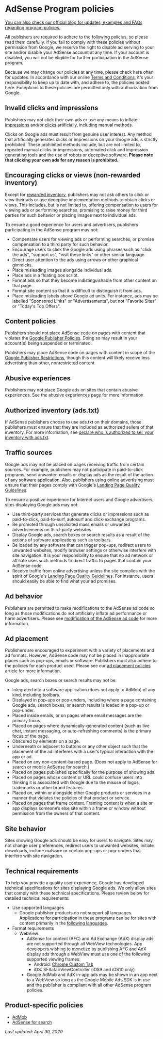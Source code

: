 AdSense Program policies
========================

[You can also check our official blog for updates, examples and FAQs regarding program policies.](https://adsense.blogspot.com/search/label/Program%20Policies?sourceid=aso&subid=ww-en-et-policy_blogpromotion&medium=link)

All publishers are required to adhere to the following policies, so please read them carefully. If you fail to comply with these policies without permission from Google, we reserve the right to disable ad serving to your site and/or disable your AdSense account at any time. If your account is disabled, you will not be eligible for further participation in the AdSense program.

Because we may change our policies at any time, please check here often for updates. In accordance with our online [Terms and Conditions](https://www.google.com/adsense/static/en_US/LocalizedTerms.html), it's your responsibility to keep up to date with, and adhere to, the policies posted here. Exceptions to these policies are permitted only with authorization from Google.

Invalid clicks and impressions
------------------------------

Publishers may not click their own ads or use any means to inflate [impressions](https://support.google.com/adsense/answer/44743) and/or [clicks](https://support.google.com/adsense/answer/32719) artificially, including manual methods.

Clicks on Google ads must result from genuine user interest. Any method that artificially generates clicks or impressions on your Google ads is strictly prohibited. These prohibited methods include, but are not limited to, repeated manual clicks or impressions, automated click and impression generating tools and the use of robots or deceptive software. **Please note that clicking your own ads for any reason is prohibited.**

Encouraging clicks or views (non-rewarded inventory)
----------------------------------------------------

Except for [rewarded inventory](https://support.google.com/adsense/answer/9121589), publishers may not ask others to click or view their ads or use deceptive implementation methods to obtain clicks or views. This includes, but is not limited to, offering compensation to users for viewing ads or performing searches, promising to raise money for third parties for such behavior or placing images next to individual ads.

To ensure a good experience for users and advertisers, publishers participating in the AdSense program may not:

*   Compensate users for viewing ads or performing searches, or promise compensation to a third party for such behavior.
*   Encourage users to click the Google ads using phrases such as "click the ads", "support us", "visit these links" or other similar language.
*   Direct user attention to the ads using arrows or other graphical gimmicks.
*   Place misleading images alongside individual ads.
*   Place ads in a floating box script.
*   Format ads so that they become indistinguishable from other content on that page.
*   Format site content so that it is difficult to distinguish it from ads.
*   Place misleading labels above Google ad units. For instance, ads may be labelled "Sponsored Links" or "Advertisements", but not "Favorite Sites" or "Today's Top Offers".

Content policies
----------------

Publishers should not place AdSense code on pages with content that violates the [Google Publisher Policies](https://support.google.com/adsense/answer/9335564). Doing so may result in your account(s) being suspended or terminated.

Publishers may place AdSense code on pages with content in scope of the [Google Publisher Restrictions](https://support.google.com/adsense/answer/9335567), though this content will likely receive less advertising than other, nonrestricted content.

Abusive experiences
-------------------

Publishers may not place Google ads on sites that contain abusive experiences. See the [abusive experiences](https://support.google.com/webtools/answer/7347327) page for more information.

Authorized inventory (ads.txt)
------------------------------

If AdSense publishers choose to use ads.txt on their domains, those publishers must ensure that they are included as authorized sellers of that inventory. For more information, see [declare who is authorized to sell your inventory with ads.txt](https://support.google.com/adsense/answer/7532444).

Traffic sources
---------------

Google ads may not be placed on pages receiving traffic from certain sources. For example, publishers may not participate in paid-to-click programs, send unwanted emails or display ads as the result of the action of any software application. Also, publishers using online advertising must ensure that their pages comply with Google's [Landing Page Quality Guidelines](https://support.google.com/adwords/answer/46675).

To ensure a positive experience for Internet users and Google advertisers, sites displaying Google ads may not:

*   Use third-party services that generate clicks or impressions such as paid-to-click, paid-to-surf, autosurf and click-exchange programs.
*   Be promoted through unsolicited mass emails or unwanted advertisements on third-party websites.
*   Display Google ads, search boxes or search results as a result of the actions of software applications such as toolbars.
*   Be loaded by any software that can trigger pop-ups, redirect users to unwanted websites, modify browser settings or otherwise interfere with site navigation. It is your responsibility to ensure that no ad network or affiliate uses such methods to direct traffic to pages that contain your AdSense code.
*   Receive traffic from online advertising unless the site complies with the spirit of Google's [Landing Page Quality Guidelines](https://support.google.com/adwords/answer/46675). For instance, users should easily be able to find what your ad promises.

Ad behavior
-----------

Publishers are permitted to make modifications to the AdSense ad code so long as those modifications do not artificially inflate ad performance or harm advertisers. Please see [modification of the AdSense ad code](https://support.google.com/adsense/answer/1354736) for more information.

Ad placement
------------

Publishers are encouraged to experiment with a variety of placements and ad formats. However, AdSense code may not be placed in inappropriate places such as pop-ups, emails or software. Publishers must also adhere to the policies for each product used. Please see our [ad placement policies](https://support.google.com/adsense/answer/1346295) article for more information.

Google ads, search boxes or search results may not be:

*   Integrated into a software application (does not apply to AdMob) of any kind, including toolbars.
*   Displayed in pop-ups or pop-unders, including where a page containing Google ads, search boxes, or search results is loaded in a pop-up or pop-under.
*   Placed inside emails, or on pages where email messages are the primary focus.
*   Placed on pages where dynamically-generated content (such as live chat, instant messaging, or auto-refreshing comments) is the primary focus of the page.
*   Obscured by elements on a page.
*   Underneath or adjacent to buttons or any other object such that the placement of the ad interferes with a user’s typical interaction with the app or ad.
*   Placed on any non-content-based page. (Does not apply to AdSense for search or mobile AdSense for search.)
*   Placed on pages published specifically for the purpose of showing ads.
*   Placed on pages whose content or URL could confuse users into thinking it is associated with Google due to the misuse of logos, trademarks or other brand features.
*   Placed on, within or alongside other Google products or services in a manner that violates the policies of that product or service.
*   Placed on pages that frame content. Framing content is when a site or app displays someone’s else site within a frame or window without permission from the owners of that content. 

Site behavior
-------------

Sites showing Google ads should be easy for users to navigate. Sites may not change user preferences, redirect users to unwanted websites, initiate downloads, include malware or contain pop-ups or pop-unders that interfere with site navigation.

Technical requirements
----------------------

To help you provide a quality user experience, Google has developed technical specifications for sites displaying Google ads. We only allow sites that comply with these technical specifications. Please review below for detailed technical requirements:

*   Use supported languages
    *   Google publisher products do not support all languages. Applications for participation in these programs can be for sites with content primarily in the [following languages](https://support.google.com/adsense/answer/9727).
*   Format requirements
    *   WebView
        *   AdSense for content (AFC) and Ad Exchange (AdX) display ads are not supported through all WebView technologies. App developers wishing to monetize by publishing AFC and AdX display ads through a WebView must use one of the following supported viewing frames:
            *   Android: [Chrome Custom Tab](https://developer.chrome.com/multidevice/android/customtabs)
            *   iOS: SFSafariViewController (iOS9 and iOS10 only)
        *   Google AdMob and AdX in-app ads may be shown in an app next to a WebView so long as the Google Mobile Ads SDK is in use and the publisher is compliant with all other AdSense program policies.

Product-specific policies
-------------------------

*   [AdMob](https://support.google.com/admob/answer/2753860)
*   [AdSense for search](https://support.google.com/adsense/answer/1354757)

_Last updated: April 30, 2020_